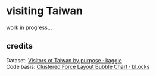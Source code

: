 # visiting Taiwan

work in progress…

credits
---
Dataset: 
 <a href="https://www.kaggle.com/ceshine/visitors-to-taiwan-by-purpose/" target="_blank">Visitors ot Taiwan by purpose · kaggle </a>  
Code basis: <a href="https://bl.ocks.org/ctufts/f38ef0187f98c537d791d24fda4a6ef9" target="_blank">Clustered Force Layout Bubble Chart · bl.ocks</a> 
 
 
